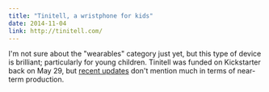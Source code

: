 ```yaml
---
title: "Tinitell, a wristphone for kids"
date: 2014-11-04
link: http://tinitell.com/
---
```

 I'm not sure about the "wearables" category just yet, but this type of device is brilliant; particularly for young children. Tinitell was funded on Kickstarter back on May 29, but [recent updates](https://www.kickstarter.com/projects/960748838/tinitell-introducing-a-wristphone-for-kids) don't mention much in terms of near-term production.
